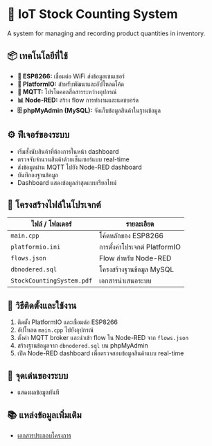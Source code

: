 # 🧠 IoT Stock Counting System

A system for managing and recording product quantities in inventory.

## 📦 เทคโนโลยีที่ใช้

- **📡 ESP8266:** เชื่อมต่อ WiFi ส่งข้อมูลเซนเซอร์
- **🔧 PlatformIO:** สำหรับพัฒนาและอัปโหลดโค้ด
- **🔗 MQTT:** โปรโตคอลสื่อสารระหว่างอุปกรณ์
- **📊 Node-RED:** สร้าง flow การทำงานและแดชบอร์ด
- **🗄️ phpMyAdmin (MySQL):** จัดเก็บข้อมูลสินค้าในฐานข้อมูล

## ⚙️ ฟีเจอร์ของระบบ

- เริ่มสั่งนับสินค้าที่ต้องการในหน้า dashboard
- ตรวจจับจำนวนสินค้าด้วยเซ็นเซอร์แบบ real-time
- ส่งข้อมูลผ่าน MQTT ไปยัง Node-RED dashboard
- บันทึกลงฐานข้อมูล
- Dashboard แสดงข้อมูลล่าสุดแบบเรียลไทม์

## 📁 โครงสร้างไฟล์ในโปรเจกต์

| ไฟล์ / โฟลเดอร์       | รายละเอียด |
|------------------------|------------|
| `main.cpp`             | โค้ดหลักของ ESP8266 |
| `platformio.ini`       | การตั้งค่าโปรเจกต์ PlatformIO |
| `flows.json`           | Flow สำหรับ Node-RED |
| `dbnodered.sql`        | โครงสร้างฐานข้อมูล MySQL |
| `StockCountingSystem.pdf` | เอกสารนำเสนอระบบ |

## 🚀 วิธีติดตั้งและใช้งาน

1. ติดตั้ง PlatformIO และเชื่อมต่อ ESP8266
2. อัปโหลด `main.cpp` ไปยังอุปกรณ์
3. ตั้งค่า MQTT broker และนำเข้า flow ใน Node-RED จาก `flows.json`
4. สร้างฐานข้อมูลจาก `dbnodered.sql` บน phpMyAdmin
5. เปิด Node-RED dashboard เพื่อตรวจสอบข้อมูลสินค้าแบบ real-time

## 📌 จุดเด่นของระบบ

- แสดงผลข้อมูลทันที

## 📚 แหล่งข้อมูลเพิ่มเติม

- [เอกสารประกอบโครงการ](StockCountingSystem.pdf)
